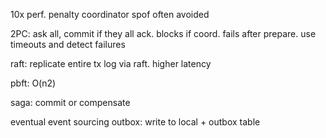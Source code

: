 ---
---
10x perf. penalty
coordinator spof
often avoided

2PC: ask all, commit if they all ack.
blocks if coord. fails after prepare.
use timeouts and detect failures

raft: replicate entire tx log via raft. higher latency

pbft: O(n2)

saga: commit or compensate

eventual
event sourcing
outbox: write to local + outbox table
